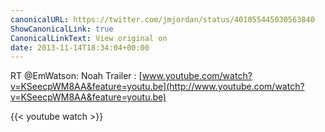 ```yaml
---
canonicalURL: https://twitter.com/jmjordan/status/401055445030563840
ShowCanonicalLink: true
CanonicalLinkText: View original on
date: 2013-11-14T18:34:04+00:00
---
```

RT @EmWatson: Noah Trailer : [www.youtube.com/watch?v=KSeecpWM8AA&feature=youtu.be](http://www.youtube.com/watch?v=KSeecpWM8AA&feature=youtu.be)

{{< youtube watch >}}